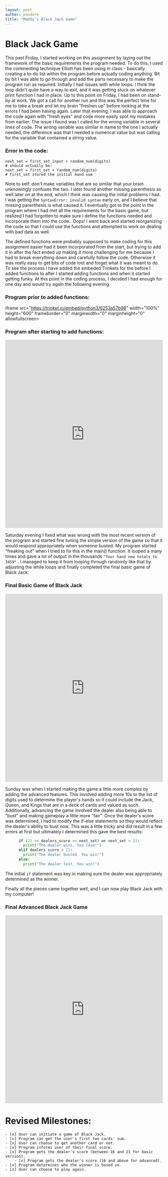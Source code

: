 ```yaml
---
layout: post
author: ponderm
title: "Maddy's Black Jack Game"
---
```

# Black Jack Game

This past Friday, I started working on this assignment by laying out the framework of the basic requirements the program needed. To do this, I used the commenting technique Elliott has been using in class - basically creating a to-do list within the program before actually coding anything. Bit by bit I was able to go through and add the parts necessary to make the program run as required. Initially I had issues with while loops. I think the loop didn't quite have a way to exit, and it was getting stuck on whatever print function I had in place. Up to this point on Friday, I had been on stand-by at work. We got a call for another run and this was the perfect time for me to take a break and let my brain "freshen up" before looking at the errors I had been having again. Later that evening, I was able to approach the code again with "fresh eyes" and code more easily spot my mistakes from earlier. The issue I found was I called for the wrong variable in several lines of code. The wrong variable was similar in name to the one I actually needed, the difference was that I needed a numerical value but was calling for the variable that contained a string value. 

### Error in the code: 
```
next_set = first_set_input + random_num(digits)
# should actually be:
next_set = first_set + random_num(digits)
# first_set stored the initial hand sum
```
Note to self: don't make variables that are so similar that your brain unknowingly confuses the two. I later found another missing parenthesis as well later on at the end, which I think was causing the initial problems I had. I was getting the `SyntaxError: invalid syntax` early on, and I believe that missing parenthesis is what caused it. I eventually got to the point in the program where I had met all the requirements for the basic game, but realized I had forgotten to make sure I define the functions needed and incorporate them into the code.. Oops! I went back and started reorganizing the code so that I could use the functions and attempted to work on dealing with bad data as well. 

The defined functions were probably supposed to make coding for this assignment easier had it been incorporated from the start, but trying to add it in after the fact ended up making it more challenging for me because I had to break everything down and carefully follow the code. Otherwise it was really easy to get bits of code lost and forget what it was meant to do. To see the process I have added the embeded Trinkets for the before I added functions to after I started adding functions and when it started getting funky. At this point in the coding process, I decided I had enough for one day and would try again the following evening. 

### Program prior to added functions:
iframe src="https://trinket.io/embed/python3/6253a57b98" width="100%" height="600" frameborder="0" marginwidth="0" marginheight="0" allowfullscreen></iframe>

### Program after starting to add functions:
<iframe src="https://trinket.io/embed/python3/806c3e47b3" width="100%" height="600" frameborder="0" marginwidth="0" marginheight="0" allowfullscreen></iframe>

Saturday evening I fixed what was wrong with the most recent version of the program and started fine tuning the simple version of the game so that it would respond appropriately when someone busted. My program started "freaking out" when I tried to fix this in the main() function. It looped a many times and gave a lot of output in the thousands `"Your hand now totals to 3459"` . I managed to keep it from looping through randomly like that by adjusting the while loops and finally completed  the final basic game of Black Jack:

### Final Basic Game of Black Jack
<iframe src="https://trinket.io/embed/python3/9748775575" width="100%" height="600" frameborder="0" marginwidth="0" marginheight="0" allowfullscreen></iframe>

Sunday was when I started making the game a little more complex by adding the advanced features. This involved adding more 10s to the list of digits used to determine the player's hands so it could include the Jack, Queen, and Kings that are in a deck of cards and valued as such. Additionally, advancing the game involved the dealer also being able to "bust" and making gameplay a little more "fair". Once the dealer's score was determined, I had to modify the if-else statements so they would reflect the dealer's ability to bust now. This was a little tricky and did result in a few errors at first but ultimately I determined this gave the best results:
```python
      if (21 >= dealers_score >= next_set) or next_set > 21:
        print("The dealer wins. You lose!")
      elif dealers_score > 21:
        print("The dealer busted. You win!")
      else:
        print("The dealer lost. You win!")
```
The initial `if` statement was key in making sure the dealer was appropriately determined as the winner.

Finally all the pieces came together well, and I can now play Black Jack with my computer!

### Final Advanced Black Jack Game
<iframe src="https://trinket.io/embed/python3/c0710ed5e2" width="100%" height="600" frameborder="0" marginwidth="0" marginheight="0" allowfullscreen></iframe>

# Revised Milestones:
	- [x] User can initiate a game of Black Jack.
	- [x] Program can get the user's first two cards' sum.
	- [x] User can choose to get another card or not.
	- [x] Program informs user of their final score.
	- [x] Program gets the dealer's score (between 16 and 21 for basic version).
		- [x] Program gets the dealer's score (16 and above for advanced).
	- [x] Program determines who the winner is based on.
	- [x] User can choose to play again.
